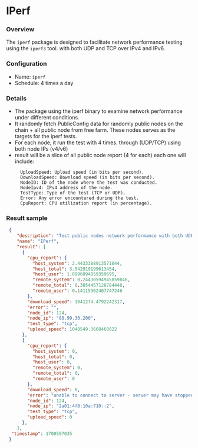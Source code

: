 # IPerf

### Overview

The `iperf` package is designed to facilitate network performance testing using the `iperf3` tool. with both UDP and TCP over IPv4 and IPv6.

### Configuration

- Name: `iperf`
- Schedule: 4 times a day

### Details

- The package using the iperf binary to examine network performance under different conditions.
- It randomly fetch PublicConfig data for randomly public nodes on the chain + all public node from free farm. These nodes serves as the targets for the iperf tests.
- For each node, it run the test with 4 times. through (UDP/TCP) using both node IPs (v4/v6)
- result will be a slice of all public node report (4 for each) each one will include:
  ```
    UploadSpeed: Upload speed (in bits per second).
    DownloadSpeed: Download speed (in bits per second).
    NodeID: ID of the node where the test was conducted.
    NodeIpv4: IPv4 address of the node.
    TestType: Type of the test (TCP or UDP).
    Error: Any error encountered during the test.
    CpuReport: CPU utilization report (in percentage).
  ```

### Result sample

```json
 {
    "description": "Test public nodes network performance with both UDP and TCP over IPv4 and IPv6",
    "name": "IPerf",
    "result": [
      {
        "cpu_report": {
          "host_system": 2.4433388913571044,
          "host_total": 3.542919199613454,
          "host_user": 1.0996094859359695,
          "remote_system": 0.24430594945859846,
          "remote_total": 0.3854457128784448,
          "remote_user": 0.14115962407747246
        },
        "download_speed": 1041274.4792242317,
        "error": "",
        "node_id": 124,
        "node_ip": "88.99.30.200",
        "test_type": "tcp",
        "upload_speed": 1048549.3668460822
      },
      {
        "cpu_report": {
          "host_system": 0,
          "host_total": 0,
          "host_user": 0,
          "remote_system": 0,
          "remote_total": 0,
          "remote_user": 0
        },
        "download_speed": 0,
        "error": "unable to connect to server - server may have stopped running or use a different port, firewall issue, etc.: Network unreachable",
        "node_id": 124,
        "node_ip": "2a01:4f8:10a:710::2",
        "test_type": "tcp",
        "upload_speed": 0
      },
    ],
  "timestamp": 1700507035
 }
```
